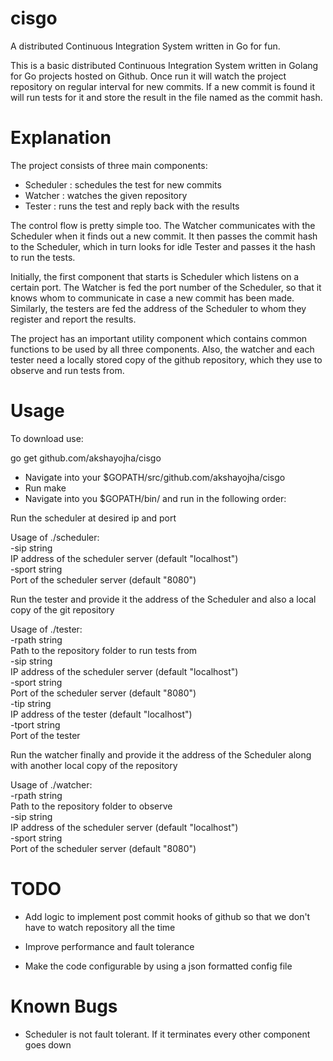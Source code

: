 # cisgo
A distributed Continuous Integration System written in Go for fun.

This is a basic distributed Continuous Integration System written in Golang for
Go projects hosted on Github. Once run it will watch the project repository on
regular interval for new commits. If a new commit is found it will run tests for
it and store the result in the file named as the commit hash.

# Explanation

The project consists of three main components:
- Scheduler : schedules the test for new commits
- Watcher : watches the given repository
- Tester : runs the test and reply back with the results

The control flow is pretty simple too. The Watcher communicates with the Scheduler
when it finds out a new commit. It then passes the commit hash to the Scheduler,
which in turn looks for idle Tester and passes it the hash to run the tests.

Initially, the first component that starts is Scheduler which listens on a certain
port. The Watcher is fed the port number of the Scheduler, so that it knows whom
to communicate in case a new commit has been made. Similarly, the testers are fed
the address of the Scheduler to whom they register and report the results.

The project has an important utility component which contains common functions to
be used by all three components. Also, the watcher and each tester need a locally
stored copy of the github repository, which they use to observe and run tests from.

# Usage

To download use:

go get github.com/akshayojha/cisgo

- Navigate into your $GOPATH/src/github.com/akshayojha/cisgo
- Run make
- Navigate into you $GOPATH/bin/ and run in the following order:

Run the scheduler at desired ip and port

Usage of ./scheduler: <br/>
-sip string <br/>
    IP address of the scheduler server (default "localhost") <br/>
-sport string <br/>
    Port of the scheduler server (default "8080") <br/>

Run the tester and provide it the address of the Scheduler and also a local copy
of the git repository

Usage of ./tester: <br/>
-rpath string <br/>
  	Path to the repository folder to run tests from <br/>
-sip string <br/>
  	IP address of the scheduler server (default "localhost") <br/>
-sport string <br/>
  	Port of the scheduler server (default "8080")<br/>
-tip string<br/>
  	IP address of the tester (default "localhost")<br/>
-tport string<br/>
  	Port of the tester<br/>

Run the watcher finally and provide it the address of the Scheduler along with
another local copy of the repository

Usage of ./watcher:<br/>
  -rpath string<br/>
    	Path to the repository folder to observe<br/>
  -sip string<br/>
    	IP address of the scheduler server (default "localhost")<br/>
  -sport string<br/>
    	Port of the scheduler server (default "8080")<br/>

# TODO

- Add logic to implement post commit hooks of github so that we don't have to
watch repository all the time

- Improve performance and fault tolerance

- Make the code configurable by using a json formatted config file

# Known Bugs

- Scheduler is not fault tolerant. If it terminates every other component goes down
